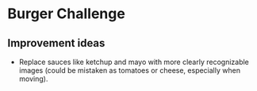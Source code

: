 # Burger Challenge

## Improvement ideas

* Replace sauces like ketchup and mayo with more clearly recognizable images (could be mistaken as tomatoes or cheese, especially when moving).